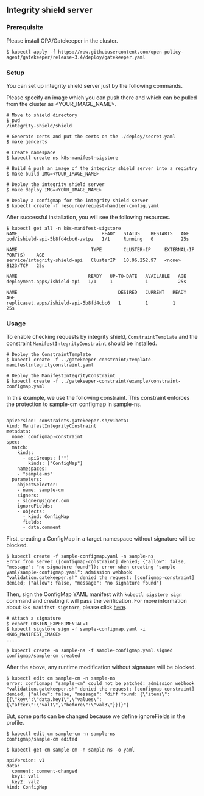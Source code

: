 ## Integrity shield server

### Prerequisite
Please install OPA/Gatekeeper in the cluster.
```
$ kubectl apply -f https://raw.githubusercontent.com/open-policy-agent/gatekeeper/release-3.4/deploy/gatekeeper.yaml
```

### Setup
You can set up integrity shield server just by the following commands.

Please specify an image which you can push there and which can be pulled from the cluster as <YOUR_IMAGE_NAME>.

```
# Move to shield directory
$ pwd 
/integrity-shield/shield

# Generate certs and put the certs on the ./deploy/secret.yaml 
$ make gencerts

# Create namespace
$ kubectl create ns k8s-manifest-sigstore

# Build & push an image of the integrity shield server into a registry
$ make build IMG=<YOUR_IMAGE_NAME>

# Deploy the integrity shield server
$ make deploy IMG=<YOUR_IMAGE_NAME>

# Deploy a configmap for the integrity shield server
$ kubectl create -f resource/request-handler-config.yaml
```

After successful installation, you will see the following resources.
```
$ kubectl get all -n k8s-manifest-sigstore
NAME                               READY   STATUS    RESTARTS   AGE
pod/ishield-api-5b8fd4cbc6-zwtpz   1/1     Running   0          25s

NAME                           TYPE        CLUSTER-IP     EXTERNAL-IP   PORT(S)    AGE
service/integrity-shield-api   ClusterIP   10.96.252.97   <none>        8123/TCP   25s

NAME                          READY   UP-TO-DATE   AVAILABLE   AGE
deployment.apps/ishield-api   1/1     1            1           25s

NAME                                     DESIRED   CURRENT   READY   AGE
replicaset.apps/ishield-api-5b8fd4cbc6   1         1         1       25s
```

### Usage

To enable checking requests by integrity shield, `ConstraintTemplate` and the constraint `ManifestIntegrityConstraint` should be installed.

```
# Deploy the ConstraintTemplate
$ kubectl create -f ../gatekeeper-constraint/template-manifestintegrityconstraint.yaml

# Deploy the ManifestIntegrityConstraint
$ kubectl create -f ../gatekeeper-constraint/example/constraint-configmap.yaml
```
In this example, we use the following constraint. This constraint enforces the protection to sample-cm configmap in sample-ns.
```

apiVersion: constraints.gatekeeper.sh/v1beta1
kind: ManifestIntegrityConstraint
metadata:
  name: configmap-constraint
spec:
  match:
    kinds:
      - apiGroups: [""]
        kinds: ["ConfigMap"] 
    namespaces:
    - "sample-ns"
  parameters:
    objectSelector:
    - name: sample-cm
    signers:
    - signer@signer.com
    ignoreFields:
    - objects:
      - kind: ConfigMap
      fields:
      - data.comment
```

First, creating a ConfigMap in a target namespace without signature will be blocked.
```
$ kubectl create -f sample-configmap.yaml -n sample-ns                                                                                 
Error from server ([configmap-constraint] denied; {"allow": false, "message": "no signature found"}): error when creating "sample-yaml/sample-configmap.yaml": admission webhook "validation.gatekeeper.sh" denied the request: [configmap-constraint] denied; {"allow": false, "message": "no signature found"}
```

Then, sign the ConfigMap YAML manifest with `kubectl sigstore sign` command and creating it will pass the verification.
For more information about `k8s-manifest-sigstore`, please click [here](https://github.com/sigstore/k8s-manifest-sigstore).

```
# Attach a signature
$ export COSIGN_EXPERIMENTAL=1
$ kubectl sigstore sign -f sample-configmap.yaml -i <K8S_MANIFEST_IMAGE>
...

$ kubectl create -n sample-ns -f sample-configmap.yaml.signed
configmap/sample-cm created
```

After the above, any runtime modification without signature will be blocked.
```
$ kubectl edit cm sample-cm -n sample-ns                                                                                 
error: configmaps "sample-cm" could not be patched: admission webhook "validation.gatekeeper.sh" denied the request: [configmap-constraint] denied; {"allow": false, "message": "diff found: {\"items\":[{\"key\":\"data.key1\",\"values\":{\"after\":\"val1\",\"before\":\"val3\"}}]}"}
```
But, some parts can be changed because we define ignoreFields in the profile.
```
$ kubectl edit cm sample-cm -n sample-ns
configmap/sample-cm edited

$ kubectl get cm sample-cm -n sample-ns -o yaml

apiVersion: v1
data:
  comment: comment-changed
  key1: val1
  key2: val2
kind: ConfigMap
```
